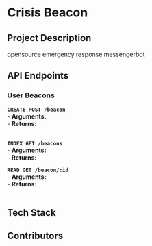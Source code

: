 # Crisis Beacon

## Project Description
opensource
emergency response messengerbot


## API Endpoints

### User Beacons
**`CREATE POST /beacon`** <br>
    - **Arguments:**   <br>
    - **Returns:**   
 <br>

**`INDEX GET /beacons`**  <br>
    - **Arguments:** <br>
    - **Returns:**   

**`READ GET /beacon/:id`**  <br>
    - **Arguments:** <br>
    - **Returns:**   
 <br>


 ## Tech Stack

 ## Contributors

 